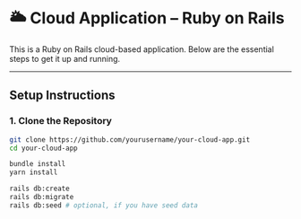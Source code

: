 # 🌥️ Cloud Application – Ruby on Rails

This is a Ruby on Rails cloud-based application. Below are the essential steps to get it up and running.

---

## Setup Instructions

### 1. Clone the Repository

```bash
git clone https://github.com/yourusername/your-cloud-app.git
cd your-cloud-app

bundle install
yarn install

rails db:create
rails db:migrate
rails db:seed # optional, if you have seed data
